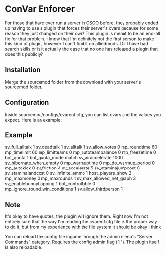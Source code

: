 # ConVar Enforcer

For those that have ever run a server in CSGO before, they probably ended up having to use a plugin that forces their server's cvars because for some reason they just changed on their own! This plugin is meant to be an end-all fix for that problem. I know that I'm definitely not the first person to make this kind of plugin, however I can't find it on alliedmods. Do I have bad search skills or is it actually the case that no one has released a plugin that does this publicly?

## Installation
Merge the sourcemod folder from the download with your server's sourcemod folder.

## Configuration
Inside sourcemod/configs/cvarenf.cfg, you can list cvars and the values you expect. Here is an example:

## Example
sv_full_alltalk 1
sv_deadtalk 1
sv_alltalk 1
sv_allow_votes 0
mp_roundtime 60
mp_timelimit 60
mp_limitteams 0
mp_autoteambalance 0
mp_freezetime 0
bot_quota 1
bot_quota_mode match
sv_airaccelerate 1000
sv_hibernate_when_empty 0
mp_warmuptime 0
mp_do_warmup_period 0
mp_autokick 0
sv_friction 4
sv_accelerate 5
sv_staminajumpcost 0
sv_staminalandcost 0
sv_infinite_ammo 1
host_players_show 2
mp_maxmoney 0
mp_maxrounds 1
sv_max_allowed_net_graph 3
sv_enablebunnyhopping 1
bot_controllable 0
mp_ignore_round_win_conditions 1
sv_allow_thirdperson 1

## Note
It's okay to have quotes, the plugin will ignore them. Right now I'm not entirely sure that the way I'm reading the cvarenf.cfg file is the proper way to do it, but from my experience with the file system it should be okay I think 

You can reload the config file ingame through the admin menu's "Server Commands" category. Requires the config admin flag ("i"). The plugin itself is also reloadable.
